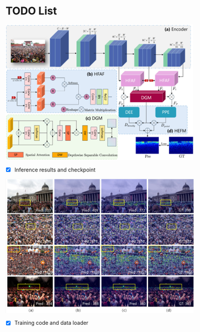 # TODO List

<img src="pic\framework.png" alt="framework" style="zoom:67%;" />

- [x] Inference results and checkpoint

<img src="pic\results.png" alt="results" style="zoom:67%;" />

- [x] Training code and data loader

